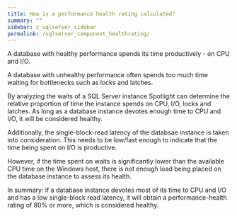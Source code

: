 ```yaml
---
title: How is a performance health rating calculated?
summary: ""
sidebar: c_sqlserver_sidebar
permalink: /sqlserver_component_healthrating/
---
```



A database with healthy performance spends its time productively - on CPU and I/O.

A database with unhealthy performance often spends too much time waiting for bottlenecks such as locks and latches.

By analyzing the waits of a SQL Server instance Spotlight can determine the relative proportion of time the instance spends on CPU, I/O, locks and latches. As long as a database instance devotes enough time to CPU and I/O, it will be considered healthy.

Additionally, the single-block-read latency of the databsae instance is taken into consideration. This needs to be low/fast enough to indicate that the time being spent on I/O is productive.

However, if the time spent on waits is significantly lower than the available CPU time on the Windows host, there is not enough load being placed on the database instance to assess its health.

In summary: if a database instance devotes most of its time to CPU and I/O and has a low single-block read latency, it will obtain a performance-health rating of 80% or more, which is considered healthy.
